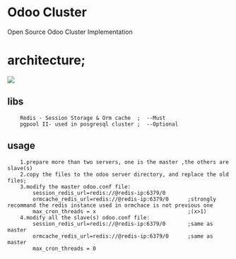 # Odoo Cluster
Open Source Odoo Cluster Implementation


architecture;
===
<img  src="https://github.com/openliu/Odoo-Cluster/blob/master/OdooCluster-openliu.jpeg?raw=true" />


libs
----------------------------
		Redis - Session Storage & Orm cache  ;  --Must
		pgpool II- used in posgresql cluster ;  --Optional

usage
----------------------------
		1.prepare more than two servers, one is the master ,the others are slave(s)
		2.copy the files to the odoo server directory, and replace the old files;
		3.modify the master odoo.conf file:
			session_redis_url=redis://@redis-ip:6379/0
			ormcache_redis_url=redis://@redis-ip:6379/0      ;strongly recommand the redis instance used in ormchace is not previous one
			max_cron_threads = x                             ;(x>1)
		4.modify all the slave(s) odoo.conf file:
			session_redis_url=redis://@redis-ip:6379/0       ;same as master
			ormcache_redis_url=redis://@redis-ip:6379/0      ;same as master
			max_cron_threads = 0
